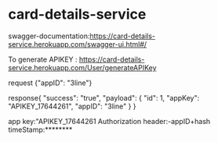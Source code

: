 # card-details-service

swagger-documentation:https://card-details-service.herokuapp.com/swagger-ui.html#/

To generate APIKEY :  https://card-details-service.herokuapp.com/User/generateAPIKey

request {"appID": "3line"}

response{
    "success": "true",
    "payload": {
        "id": 1,
        "appKey": "APIKEY_17644261",
        "appID": "3line"
    }
}

app key:"APIKEY_17644261
Authorization header:-appID+hash
timeStamp:********
